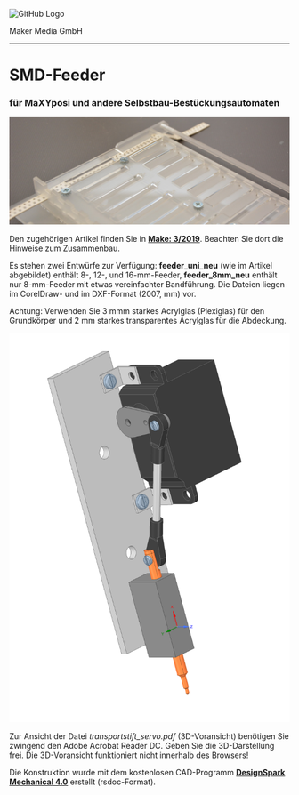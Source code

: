 ![GitHub Logo](http://www.heise.de/make/icons/make_logo.png)

Maker Media GmbH

***

# SMD-Feeder

### für MaXYposi und andere Selbstbau-Bestückungsautomaten

![Picture](https://github.com/MakeMagazinDE/SMD-Feeder/blob/master/feeder_aufm.JPG)

Den zugehörigen Artikel finden Sie in **[Make: 3/2019](https://shop.heise.de/katalog/make-03-2019)**.
Beachten Sie dort die Hinweise zum Zusammenbau.

Es stehen zwei Entwürfe zur Verfügung: **feeder_uni_neu** (wie im Artikel abgebildet) enthält 8-, 12-, und 16-mm-Feeder, **feeder_8mm_neu** enthält nur 8-mm-Feeder mit etwas vereinfachter Bandführung. Die Dateien liegen im CorelDraw- und im DXF-Format (2007, mm) vor.

Achtung: Verwenden Sie 3 mmm starkes Acrylglas (Plexiglas) für den Grundkörper und 2 mm starkes transparentes Acrylglas für die Abdeckung.

![Picture](https://github.com/MakeMagazinDE/SMD-Feeder/blob/master/transportstift_servo.png)

Zur Ansicht der Datei *transportstift_servo.pdf* (3D-Voransicht) benötigen Sie zwingend den Adobe Acrobat Reader DC. Geben Sie die 3D-Darstellung frei. Die 3D-Voransicht funktioniert nicht innerhalb des Browsers!

Die Konstruktion wurde mit dem kostenlosen CAD-Programm **[DesignSpark Mechanical 4.0](https://www.rs-online.com/designspark/mechanical-software-de)** erstellt (rsdoc-Format).
